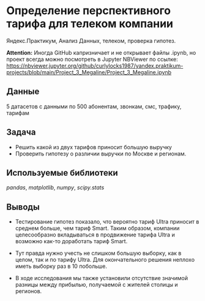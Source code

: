 # Определение перспективного тарифа для телеком компании

Яндекс.Практикум, Анализ Данных, телеком, проверка гипотез.

__Attention:__ Иногда GitHub капризничает и не открывает файлы .ipynb, но проект всегда можно посмотреть в Jupyter NBViewer по ссылке: https://nbviewer.jupyter.org/github/curlylocks1987/yandex.praktikum-projects/blob/main/Project_3_Megaline/Project_3_Megaline.ipynb


## Данные

5 датасетов с данными по  500 абонентам, звонкам, смс, трафику, тарифам

## Задача

- Решить какой из двух тарифов приносит большую выручку
- Проверить гипотезу о различии выручки по Москве и регионам.

## Используемые библиотеки
*pandas*, *matplotlib*, *numpy*, *scipy.stats*


## Выводы

- Тестирование гипотез показало, что вероятно тариф Ultra приносит в среднем больше, чем тариф Smart. Таким образом, компании целесообразно вкладываться в продвижение тарифа Ultra и возможно как-то доработать тариф Smart.

- Тут правда нужно учесть не слишком большую выборку, как в целом, так и по тарифу Ultra. Для окончательного решения неплохо иметь выборку раз в 10 побольше.

- В ходе исследования мы также установили отсутствие значимой разницы между прибылью, получаемой с жителей столицы и регионов.
